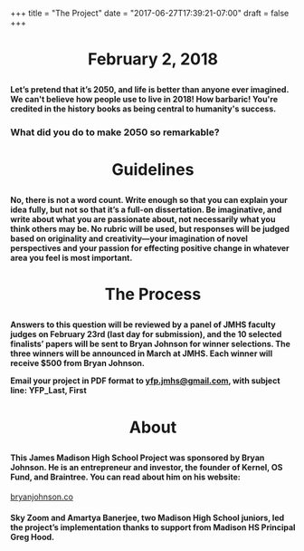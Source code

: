 +++
title = "The Project"
date = "2017-06-27T17:39:21-07:00"
draft = false
+++

<h1><p align="center">February 2, 2018</p></h1>

<h4>Let’s pretend that it’s 2050, and life is better than anyone ever imagined. We can't believe how people use to live in 2018! How barbaric! You're credited in the history books as being central to humanity's success. </h4> 

<h3>What did you do to make 2050 so remarkable?</h3> 

 <h1><p align="center">Guidelines</p></h1> 

<h4>No, there is not a word count. Write enough so that you can explain your idea fully, but not so that it’s a full-on dissertation. Be imaginative, and write about what you are passionate about, not necessarily what you think others may be. No rubric will be used, but responses will be judged based on originality and creativity—your imagination of novel perspectives and your passion for effecting positive change in whatever area you feel is most important.</h4> 

<h1><p align="center"> The Process </p></h1> 

<h4>Answers to this question will be reviewed by a panel of JMHS faculty judges on February 23rd (last day for submission), and the 10 selected finalists’ papers will be sent to Bryan Johnson for winner selections. The three winners will be announced in March at JMHS. Each winner will receive $500 from Bryan Johnson. 

Email your project in PDF format to yfp.jmhs@gmail.com, with subject line: 
YFP_Last, First




</p></h4> 

<h1><p align="center"> About </p></h1> 

<h4>This James Madison High School Project was sponsored by Bryan Johnson. He is an entrepreneur and investor, the founder of Kernel, OS Fund, and Braintree. You can read about him on his website:</h4>

[bryanjohnson.co](https://bryanjohnson.co/)


<h4>Sky Zoom and Amartya Banerjee, two Madison High School juniors, led the project’s implementation thanks to support from Madison HS Principal Greg Hood.
 </h4> 

